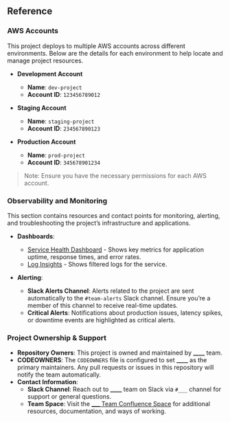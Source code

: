 ## Reference

### AWS Accounts

This project deploys to multiple AWS accounts across different environments. Below are the details for each environment to help locate and manage project resources.

- **Development Account**
  - **Name**: `dev-project`
  - **Account ID**: `123456789012`

- **Staging Account**
  - **Name**: `staging-project`
  - **Account ID**: `234567890123`

- **Production Account**
  - **Name**: `prod-project`
  - **Account ID**: `345678901234`

> Note: Ensure you have the necessary permissions for each AWS account.

### Observability and Monitoring

This section contains resources and contact points for monitoring, alerting, and troubleshooting the project’s infrastructure and applications.

- **Dashboards**:
  - [Service Health Dashboard](url) - Shows key metrics for application uptime, response times, and error rates.
  - [Log Insights](url) - Shows filtered logs for the service.

- **Alerting**:
  - **Slack Alerts Channel**: Alerts related to the project are sent automatically to the `#team-alerts` Slack channel. Ensure you’re a member of this channel to receive real-time updates.
  - **Critical Alerts**: Notifications about production issues, latency spikes, or downtime events are highlighted as critical alerts.

### Project Ownership & Support

- **Repository Owners**: This project is owned and maintained by **____** team.
- **CODEOWNERS**: The `CODEOWNERS` file is configured to set **____** as the primary maintainers. Any pull requests or issues in this repository will notify the team automatically.
- **Contact Information**:
  - **Slack Channel**: Reach out to **____** team on Slack via `#___` channel for support or general questions.
  - **Team Space**: Visit the [___ Team Confluence Space](https://link-to-confluence-space) for additional resources, documentation, and ways of working.
